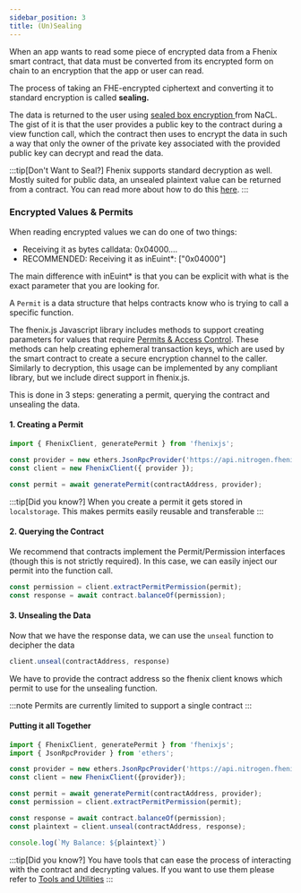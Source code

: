 ```yaml
---
sidebar_position: 3
title: (Un)Sealing
---
```



When an app wants to read some piece of encrypted data from a Fhenix smart contract, that data must be converted from its encrypted form on chain to an encryption that the app or user can read.

The process of taking an FHE-encrypted ciphertext and converting it to standard encryption is called **sealing.**

The data is returned to the user using [sealed box encryption ](https://bitbeans.gitbooks.io/libsodium-net/content/public-key\_cryptography/sealed\_boxes.html)from NaCL. The gist of it is that the user provides a public key to the contract during a view function call, which the contract then uses to encrypt the data in such a way that only the owner of the private key associated with the provided public key can decrypt and read the data.

:::tip[Don't Want to Seal?]
Fhenix supports standard decryption as well. Mostly suited for public data, an unsealed plaintext value can be returned from a contract.
You can read more about how to do this [here](../Writing%20Smart%20Contracts/Returning-Data.md).
:::

### Encrypted Values & Permits

When reading encrypted values we can do one of two things:
* Receiving it as bytes calldata: 0x04000.... 
* RECOMMENDED: Receiving it as inEuint*: ["0x04000"]

The main difference with inEuint* is that you can be explicit with what is the exact parameter that you are looking for.

A `Permit` is a data structure that helps contracts know who is trying to call a specific function. 

The fhenix.js Javascript library includes methods to support creating parameters for values that require [Permits & Access Control](../Encryption%20and%20Privacy/Permits-Access-Control.md). These methods can help creating ephemeral transaction keys, which are used by the smart contract to create a secure encryption channel to the caller.
Similarly to decryption, this usage can be implemented by any compliant library, but we include direct support in fhenix.js.&#x20;

This is done in 3 steps: generating a permit, querying the contract and unsealing the data.

#### 1. Creating a Permit

```javascript
import { FhenixClient, generatePermit } from 'fhenixjs';

const provider = new ethers.JsonRpcProvider('https://api.nitrogen.fhenix.zone/');
const client = new FhenixClient({ provider });

const permit = await generatePermit(contractAddress, provider);
```

:::tip[Did you know?]
When you create a permit it gets stored in `localstorage`. This makes permits easily reusable and transferable
:::

#### 2. Querying the Contract

We recommend that contracts implement the Permit/Permission interfaces (though this is not strictly required).
In this case, we can easily inject our permit into the function call.

```javascript
const permission = client.extractPermitPermission(permit);
const response = await contract.balanceOf(permission);
```

#### 3. Unsealing the Data

Now that we have the response data, we can use the `unseal` function to decipher the data

```javascript
client.unseal(contractAddress, response)
```

We have to provide the contract address so the fhenix client knows which permit to use for the unsealing function.

:::note
Permits are currently limited to support a single contract
:::

#### Putting it all Together

```typescript
import { FhenixClient, generatePermit } from 'fhenixjs';
import { JsonRpcProvider } from 'ethers';

const provider = new ethers.JsonRpcProvider('https://api.nitrogen.fhenix.zone/');
const client = new FhenixClient({provider});

const permit = await generatePermit(contractAddress, provider);
const permission = client.extractPermitPermission(permit);

const response = await contract.balanceOf(permission);
const plaintext = client.unseal(contractAddress, response);

console.log(`My Balance: ${plaintext}`)
```
:::tip[Did you know?]
You have tools that can ease the process of interacting with the contract and decrypting values. If you want to use them please refer to
[Tools and Utilities](../Tools%20and%20Utilities/Fhenix-Encryption-UI) 
:::
